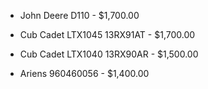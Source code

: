 - John Deere D110 - $1,700.00

- Cub Cadet LTX1045 13RX91AT - $1,700.00

- Cub Cadet LTX1040 13RX90AR - $1,500.00

- Ariens 960460056 - $1,400.00